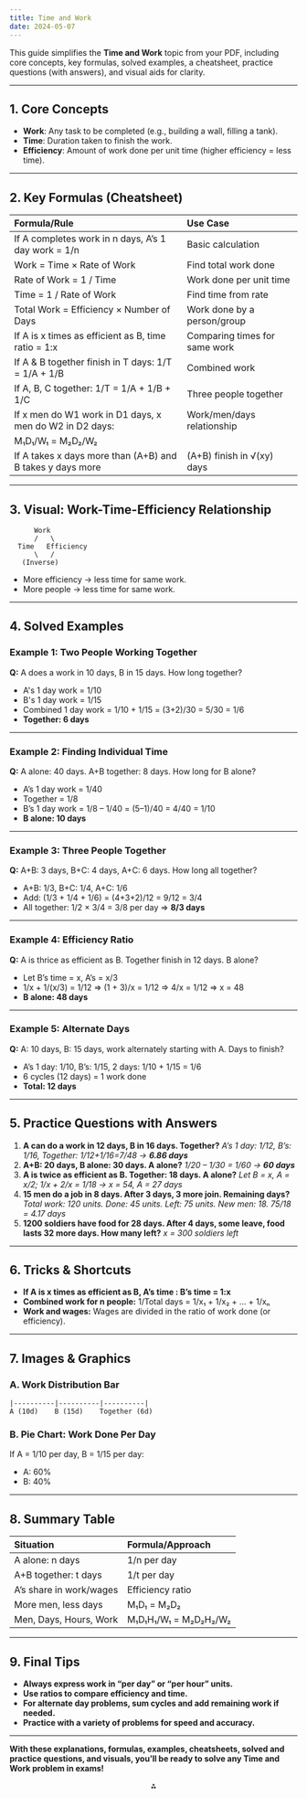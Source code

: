 ```yaml
---
title: Time and Work
date: 2024-05-07
---
```


This guide simplifies the **Time and Work** topic from your PDF, including core concepts, key formulas, solved examples, a cheatsheet, practice questions (with answers), and visual aids for clarity.

---

## **1. Core Concepts**

- **Work**: Any task to be completed (e.g., building a wall, filling a tank).
- **Time**: Duration taken to finish the work.
- **Efficiency**: Amount of work done per unit time (higher efficiency = less time).

---

## **2. Key Formulas (Cheatsheet)**

| Formula/Rule | Use Case |
| :-- | :-- |
| If A completes work in n days, A’s 1 day work = 1/n | Basic calculation |
| Work = Time × Rate of Work | Find total work done |
| Rate of Work = 1 / Time | Work done per unit time |
| Time = 1 / Rate of Work | Find time from rate |
| Total Work = Efficiency × Number of Days | Work done by a person/group |
| If A is x times as efficient as B, time ratio = 1:x | Comparing times for same work |
| If A \& B together finish in T days: 1/T = 1/A + 1/B | Combined work |
| If A, B, C together: 1/T = 1/A + 1/B + 1/C | Three people together |
| If x men do W1 work in D1 days, x men do W2 in D2 days: | Work/men/days relationship |
| M₁D₁/W₁ = M₂D₂/W₂ |  |
| If A takes x days more than (A+B) and B takes y days more | (A+B) finish in √(xy) days |


---

## **3. Visual: Work-Time-Efficiency Relationship**

```
      Work
      /   \
  Time   Efficiency
      \   /
   (Inverse)
```

- More efficiency → less time for same work.
- More people → less time for same work.

---

## **4. Solved Examples**

### **Example 1: Two People Working Together**

**Q:** A does a work in 10 days, B in 15 days. How long together?

- A's 1 day work = 1/10
- B's 1 day work = 1/15
- Combined 1 day work = 1/10 + 1/15 = (3+2)/30 = 5/30 = 1/6
- **Together: 6 days**

---

### **Example 2: Finding Individual Time**

**Q:** A alone: 40 days. A+B together: 8 days. How long for B alone?

- A’s 1 day work = 1/40
- Together = 1/8
- B’s 1 day work = 1/8 – 1/40 = (5–1)/40 = 4/40 = 1/10
- **B alone: 10 days**

---

### **Example 3: Three People Together**

**Q:** A+B: 3 days, B+C: 4 days, A+C: 6 days. How long all together?

- A+B: 1/3, B+C: 1/4, A+C: 1/6
- Add: (1/3 + 1/4 + 1/6) = (4+3+2)/12 = 9/12 = 3/4
- All together: 1/2 × 3/4 = 3/8 per day ⇒ **8/3 days**

---

### **Example 4: Efficiency Ratio**

**Q:** A is thrice as efficient as B. Together finish in 12 days. B alone?

- Let B’s time = x, A’s = x/3
- 1/x + 1/(x/3) = 1/12 ⇒ (1 + 3)/x = 1/12 ⇒ 4/x = 1/12 ⇒ x = 48
- **B alone: 48 days**

---

### **Example 5: Alternate Days**

**Q:** A: 10 days, B: 15 days, work alternately starting with A. Days to finish?

- A’s 1 day: 1/10, B’s: 1/15, 2 days: 1/10 + 1/15 = 1/6
- 6 cycles (12 days) = 1 work done
- **Total: 12 days**

---

## **5. Practice Questions with Answers**

1. **A can do a work in 12 days, B in 16 days. Together?**
*A’s 1 day: 1/12, B’s: 1/16, Together: 1/12+1/16=7/48 → **6.86 days***
2. **A+B: 20 days, B alone: 30 days. A alone?**
*1/20 – 1/30 = 1/60 → **60 days***
3. **A is twice as efficient as B. Together: 18 days. A alone?**
*Let B = x, A = x/2; 1/x + 2/x = 1/18 → x = 54, A = 27 days*
4. **15 men do a job in 8 days. After 3 days, 3 more join. Remaining days?**
*Total work: 120 units. Done: 45 units. Left: 75 units. New men: 18. 75/18 = 4.17 days*
5. **1200 soldiers have food for 28 days. After 4 days, some leave, food lasts 32 more days. How many left?**
*x = 300 soldiers left*

---

## **6. Tricks \& Shortcuts**

- **If A is x times as efficient as B, A’s time : B’s time = 1:x**
- **Combined work for n people:** 1/Total days = 1/x₁ + 1/x₂ + ... + 1/xₙ
- **Work and wages:** Wages are divided in the ratio of work done (or efficiency).

---

## **7. Images \& Graphics**

### **A. Work Distribution Bar**

```
|----------|----------|----------|
A (10d)    B (15d)    Together (6d)
```


### **B. Pie Chart: Work Done Per Day**

If A = 1/10 per day, B = 1/15 per day:

- A: 60%
- B: 40%

---

## **8. Summary Table**

| Situation | Formula/Approach |
| :-- | :-- |
| A alone: n days | 1/n per day |
| A+B together: t days | 1/t per day |
| A’s share in work/wages | Efficiency ratio |
| More men, less days | M₁D₁ = M₂D₂ |
| Men, Days, Hours, Work | M₁D₁H₁/W₁ = M₂D₂H₂/W₂ |


---

## **9. Final Tips**

- **Always express work in “per day” or “per hour” units.**
- **Use ratios to compare efficiency and time.**
- **For alternate day problems, sum cycles and add remaining work if needed.**
- **Practice with a variety of problems for speed and accuracy.**

---

**With these explanations, formulas, examples, cheatsheets, solved and practice questions, and visuals, you’ll be ready to solve any Time and Work problem in exams!**

<div style="text-align: center">⁂</div>

[^1]: Time-and-Work.pdf

[^2]: https://www.adda247.com/school/time-and-work-formula/

[^3]: https://blogmedia.testbook.com/blog/wp-content/uploads/2020/04/quant_time-and-work-073d2ac2.pdf

[^4]: https://guidely.in/blog/time-and-work-formula

[^5]: https://testbook.com/objective-questions/mcq-on-time-and-work--5eea6a1039140f30f369e855

[^6]: https://www.scribd.com/document/597049916/500-Time-and-Work-Question-Answers-Free-PDF

[^7]: https://fr.scribd.com/document/417434191/Time-and-Work-Aptitude-Test-Tricks-Shortcuts-Formulas

[^8]: https://byjus.com/govt-exams/time-work-questions/

[^9]: https://gmatpoint.com/gmat-time-work-formulas-pdf

[^10]: https://unstop.com/blog/quantitative-aptitude-formula-cheat-sheet

